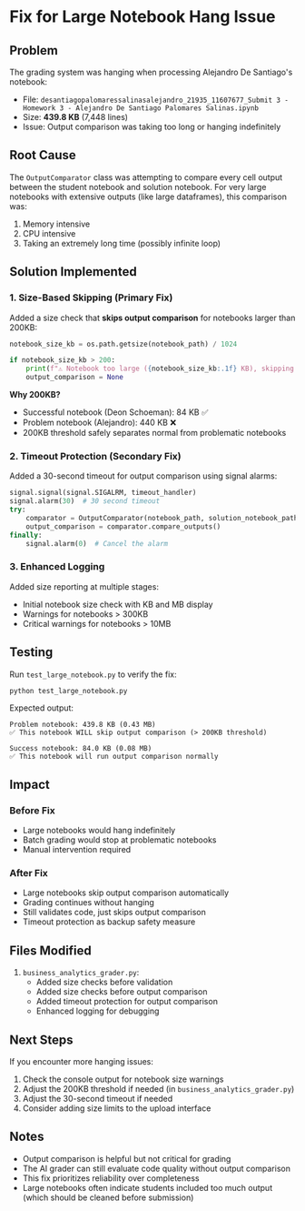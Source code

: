 # Fix for Large Notebook Hang Issue

## Problem
The grading system was hanging when processing Alejandro De Santiago's notebook:
- File: `desantiagopalomaressalinasalejandro_21935_11607677_Submit 3 - Homework 3 - Alejandro De Santiago Palomares Salinas.ipynb`
- Size: **439.8 KB** (7,448 lines)
- Issue: Output comparison was taking too long or hanging indefinitely

## Root Cause
The `OutputComparator` class was attempting to compare every cell output between the student notebook and solution notebook. For very large notebooks with extensive outputs (like large dataframes), this comparison was:
1. Memory intensive
2. CPU intensive  
3. Taking an extremely long time (possibly infinite loop)

## Solution Implemented

### 1. Size-Based Skipping (Primary Fix)
Added a size check that **skips output comparison** for notebooks larger than 200KB:

```python
notebook_size_kb = os.path.getsize(notebook_path) / 1024

if notebook_size_kb > 200:
    print(f"⚠️ Notebook too large ({notebook_size_kb:.1f} KB), skipping output comparison to prevent hang")
    output_comparison = None
```

**Why 200KB?**
- Successful notebook (Deon Schoeman): 84 KB ✅
- Problem notebook (Alejandro): 440 KB ❌
- 200KB threshold safely separates normal from problematic notebooks

### 2. Timeout Protection (Secondary Fix)
Added a 30-second timeout for output comparison using signal alarms:

```python
signal.signal(signal.SIGALRM, timeout_handler)
signal.alarm(30)  # 30 second timeout
try:
    comparator = OutputComparator(notebook_path, solution_notebook_path)
    output_comparison = comparator.compare_outputs()
finally:
    signal.alarm(0)  # Cancel the alarm
```

### 3. Enhanced Logging
Added size reporting at multiple stages:
- Initial notebook size check with KB and MB display
- Warnings for notebooks > 300KB
- Critical warnings for notebooks > 10MB

## Testing

Run `test_large_notebook.py` to verify the fix:

```bash
python test_large_notebook.py
```

Expected output:
```
Problem notebook: 439.8 KB (0.43 MB)
✅ This notebook WILL skip output comparison (> 200KB threshold)

Success notebook: 84.0 KB (0.08 MB)
✅ This notebook will run output comparison normally
```

## Impact

### Before Fix
- Large notebooks would hang indefinitely
- Batch grading would stop at problematic notebooks
- Manual intervention required

### After Fix
- Large notebooks skip output comparison automatically
- Grading continues without hanging
- Still validates code, just skips output comparison
- Timeout protection as backup safety measure

## Files Modified

1. `business_analytics_grader.py`:
   - Added size checks before validation
   - Added size checks before output comparison
   - Added timeout protection for output comparison
   - Enhanced logging for debugging

## Next Steps

If you encounter more hanging issues:

1. Check the console output for notebook size warnings
2. Adjust the 200KB threshold if needed (in `business_analytics_grader.py`)
3. Adjust the 30-second timeout if needed
4. Consider adding size limits to the upload interface

## Notes

- Output comparison is helpful but not critical for grading
- The AI grader can still evaluate code quality without output comparison
- This fix prioritizes reliability over completeness
- Large notebooks often indicate students included too much output (which should be cleaned before submission)
